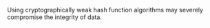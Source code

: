 
Using cryptographically weak hash function algorithms may severely compromise the integrity of data.
